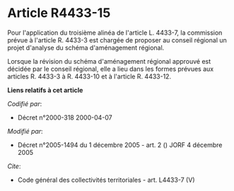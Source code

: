 # Article R4433-15

Pour l'application du troisième alinéa de l'article L. 4433-7, la commission prévue à l'article R. 4433-3 est chargée de
proposer au conseil régional un projet d'analyse du schéma d'aménagement régional. 

Lorsque la révision du schéma d'aménagement régional approuvé est décidée par le conseil régional, elle a lieu dans les
formes prévues aux articles R. 4433-3 à R. 4433-10 et à l'article R. 4433-12.

**Liens relatifs à cet article**

_Codifié par_:

  - Décret n°2000-318 2000-04-07

_Modifié par_:

  - Décret n°2005-1494 du 1 décembre 2005 - art. 2 () JORF 4 décembre 2005

_Cite_:

  - Code général des collectivités territoriales - art. L4433-7 (V)
